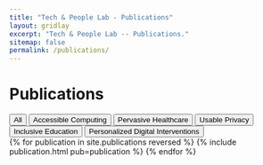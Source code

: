 ```yaml
---
title: "Tech & People Lab - Publications"
layout: gridlay
excerpt: "Tech & People Lab -- Publications."
sitemap: false
permalink: /publications/
---
```

<style>
  p {margin : 0;}
</style>
# Publications
<div class="filters">
<button type="button" class="btn btn-default filterPub" id="all">All</button>
<button type="button" class="btn btn-default filterPub" id="access">Accessible Computing</button>
<button type="button" class="btn btn-default filterPub" id="health">Pervasive Healthcare</button>
<button type="button" class="btn btn-default filterPub" id="usec">Usable Privacy</button>
<button type="button" class="btn btn-default filterPub" id="inclusive_education">Inclusive Education</button>
<button type="button" class="btn btn-default filterPub" id="personalized_digital_interventions">Personalized Digital Interventions</button>
</div>
<div class="publications">
{% for publication in site.publications reversed %}
  {% include publication.html pub=publication %}
{% endfor %}
</div>
